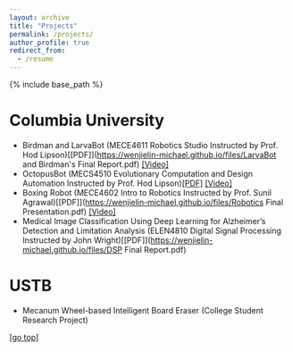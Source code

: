 ```yaml
---
layout: archive
title: "Projects"
permalink: /projects/
author_profile: true
redirect_from:
  - /resume
---
```


{% include base_path %}

Columbia University
======
* Birdman and LarvaBot (MECE4611 Robotics Studio Instructed by Prof. Hod Lipson)[[PDF]](https://wenjielin-michael.github.io/files/LarvaBot and Birdman's Final Report.pdf)  [[Video]](https://youtu.be/3n6W_W2n-a4)
* OctopusBot (MECS4510 Evolutionary Computation and Design Automation Instructed by Prof. Hod Lipson)[[PDF]](https://wenjielin-michael.github.io/files/EA_Final_Presentation.pdf)  [[Video]](https://youtu.be/fQaXNtJtZL8)
* Boxing Robot (MECE4602 Intro to Robotics Instructed by Prof. Sunil Agrawal)[[PDF]](https://wenjielin-michael.github.io/files/Robotics Final Presentation.pdf)  [[Video]](https://youtu.be/qqrvr_oKVTg)
* Medical Image Classification Using Deep Learning for Alzheimer’s Detection and Limitation Analysis (ELEN4810 Digital Signal Processing Instructed by John Wright)[[PDF]](https://wenjielin-michael.github.io/files/DSP Final Report.pdf)


USTB
======
* Mecanum Wheel-based Intelligent Board Eraser (College Student Research Project)

[[go top](https://wenjielin-michael.github.io/projects/)]  